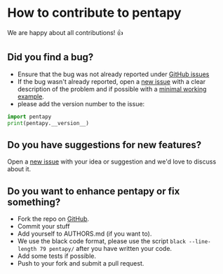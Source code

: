 # How to contribute to pentapy

We are happy about all contributions! :thumbsup:


## Did you find a bug?

- Ensure that the bug was not already reported under
[GitHub issues](https://github.com/GeoStat-Framework/pentapy/issues)
- If the bug wasn't already reported, open a
[new issue](https://github.com/GeoStat-Framework/pentapy/issues) with a clear
description of the problem and if possible with a
[minimal working example](https://en.wikipedia.org/wiki/Minimal_working_example).
- please add the version number to the issue:

```python
import pentapy
print(pentapy.__version__)
```


## Do you have suggestions for new features?

Open a [new issue](https://github.com/GeoStat-Framework/pentapy/issues)
with your idea or suggestion and we'd love to discuss about it.


## Do you want to enhance pentapy or fix something?

- Fork the repo on [GitHub](https://github.com/GeoStat-Framework/pentapy).
- Commit your stuff
- Add yourself to AUTHORS.md (if you want to).
- We use the black code format, please use the script `black --line-length 79 pentapy/` after you have written your code.
- Add some tests if possible.
- Push to your fork and submit a pull request.
